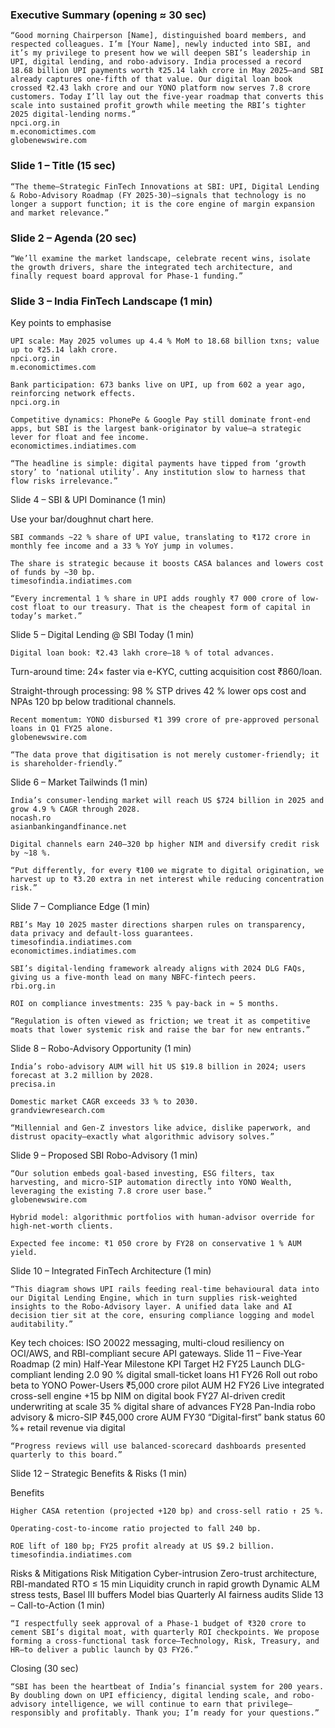 ### Executive Summary (opening ≈ 30 sec)

    “Good morning Chairperson [Name], distinguished board members, and respected colleagues. I’m [Your Name], newly inducted into SBI, and it’s my privilege to present how we will deepen SBI’s leadership in UPI, digital lending, and robo-advisory. India processed a record 18.68 billion UPI payments worth ₹25.14 lakh crore in May 2025—and SBI already captures one-fifth of that value. Our digital loan book crossed ₹2.43 lakh crore and our YONO platform now serves 7.8 crore customers. Today I’ll lay out the five-year roadmap that converts this scale into sustained profit growth while meeting the RBI’s tighter 2025 digital-lending norms.”
    npci.org.in
    m.economictimes.com
    globenewswire.com

### Slide 1 – Title (15 sec)

    “The theme—Strategic FinTech Innovations at SBI: UPI, Digital Lending & Robo-Advisory Roadmap (FY 2025-30)—signals that technology is no longer a support function; it is the core engine of margin expansion and market relevance.”

### Slide 2 – Agenda (20 sec)

    “We’ll examine the market landscape, celebrate recent wins, isolate the growth drivers, share the integrated tech architecture, and finally request board approval for Phase-1 funding.”

### Slide 3 – India FinTech Landscape (1 min)

Key points to emphasise

    UPI scale: May 2025 volumes up 4.4 % MoM to 18.68 billion txns; value up to ₹25.14 lakh crore.
    npci.org.in
    m.economictimes.com

    Bank participation: 673 banks live on UPI, up from 602 a year ago, reinforcing network effects.
    npci.org.in

    Competitive dynamics: PhonePe & Google Pay still dominate front-end apps, but SBI is the largest bank-originator by value—a strategic lever for float and fee income.
    economictimes.indiatimes.com

    “The headline is simple: digital payments have tipped from ‘growth story’ to ‘national utility’. Any institution slow to harness that flow risks irrelevance.”

Slide 4 – SBI & UPI Dominance (1 min)

Use your bar/doughnut chart here.

    SBI commands ~22 % share of UPI value, translating to ₹172 crore in monthly fee income and a 33 % YoY jump in volumes. 

    The share is strategic because it boosts CASA balances and lowers cost of funds by ~30 bp.
    timesofindia.indiatimes.com

    “Every incremental 1 % share in UPI adds roughly ₹7 000 crore of low-cost float to our treasury. That is the cheapest form of capital in today’s market.”

Slide 5 – Digital Lending @ SBI Today (1 min)

    Digital loan book: ₹2.43 lakh crore—18 % of total advances. 

Turn-around time: 24× faster via e-KYC, cutting acquisition cost ₹860/loan.

Straight-through processing: 98 % STP drives 42 % lower ops cost and NPAs 120 bp below traditional channels.

    Recent momentum: YONO disbursed ₹1 399 crore of pre-approved personal loans in Q1 FY25 alone.
    globenewswire.com

    “The data prove that digitisation is not merely customer-friendly; it is shareholder-friendly.”

Slide 6 – Market Tailwinds (1 min)

    India’s consumer-lending market will reach US $724 billion in 2025 and grow 4.9 % CAGR through 2028.
    nocash.ro
    asianbankingandfinance.net

    Digital channels earn 240–320 bp higher NIM and diversify credit risk by ~18 %. 

    “Put differently, for every ₹100 we migrate to digital origination, we harvest up to ₹3.20 extra in net interest while reducing concentration risk.”

Slide 7 – Compliance Edge (1 min)

    RBI’s May 10 2025 master directions sharpen rules on transparency, data privacy and default-loss guarantees.
    timesofindia.indiatimes.com
    economictimes.indiatimes.com

    SBI’s digital-lending framework already aligns with 2024 DLG FAQs, giving us a five-month lead on many NBFC-fintech peers.
    rbi.org.in

    ROI on compliance investments: 235 % pay-back in ≈ 5 months. 

    “Regulation is often viewed as friction; we treat it as competitive moats that lower systemic risk and raise the bar for new entrants.”

Slide 8 – Robo-Advisory Opportunity (1 min)

    India’s robo-advisory AUM will hit US $19.8 billion in 2024; users forecast at 3.2 million by 2028.
    precisa.in

    Domestic market CAGR exceeds 33 % to 2030.
    grandviewresearch.com

    “Millennial and Gen-Z investors like advice, dislike paperwork, and distrust opacity—exactly what algorithmic advisory solves.”

Slide 9 – Proposed SBI Robo-Advisory (1 min)

    “Our solution embeds goal-based investing, ESG filters, tax harvesting, and micro-SIP automation directly into YONO Wealth, leveraging the existing 7.8 crore user base.”
    globenewswire.com

    Hybrid model: algorithmic portfolios with human-advisor override for high-net-worth clients.

    Expected fee income: ₹1 050 crore by FY28 on conservative 1 % AUM yield.

Slide 10 – Integrated FinTech Architecture (1 min)

    “This diagram shows UPI rails feeding real-time behavioural data into our Digital Lending Engine, which in turn supplies risk-weighted insights to the Robo-Advisory layer. A unified data lake and AI decision tier sit at the core, ensuring compliance logging and model auditability.”

Key tech choices: ISO 20022 messaging, multi-cloud resiliency on OCI/AWS, and RBI-compliant secure API gateways.
Slide 11 – Five-Year Roadmap (2 min)
Half-Year	Milestone	KPI Target
H2 FY25	Launch DLG-compliant lending 2.0	90 % digital small-ticket loans
H1 FY26	Roll out robo beta to YONO Power-Users	₹5,000 crore pilot AUM
H2 FY26	Live integrated cross-sell engine	+15 bp NIM on digital book
FY27	AI-driven credit underwriting at scale	35 % digital share of advances
FY28	Pan-India robo advisory & micro-SIP	₹45,000 crore AUM
FY30	“Digital-first” bank status	60 %+ retail revenue via digital

    “Progress reviews will use balanced-scorecard dashboards presented quarterly to this board.”

Slide 12 – Strategic Benefits & Risks (1 min)

Benefits

    Higher CASA retention (projected +120 bp) and cross-sell ratio ↑ 25 %.

    Operating-cost-to-income ratio projected to fall 240 bp. 

    ROE lift of 180 bp; FY25 profit already at US $9.2 billion.
    timesofindia.indiatimes.com

Risks & Mitigations
Risk	Mitigation
Cyber-intrusion	Zero-trust architecture, RBI-mandated RTO ≤ 15 min
Liquidity crunch in rapid growth	Dynamic ALM stress tests, Basel III buffers
Model bias	Quarterly AI fairness audits
Slide 13 – Call-to-Action (1 min)

    “I respectfully seek approval of a Phase-1 budget of ₹320 crore to cement SBI’s digital moat, with quarterly ROI checkpoints. We propose forming a cross-functional task force—Technology, Risk, Treasury, and HR—to deliver a public launch by Q3 FY26.”

Closing (30 sec)

    “SBI has been the heartbeat of India’s financial system for 200 years. By doubling down on UPI efficiency, digital lending scale, and robo-advisory intelligence, we will continue to earn that privilege—responsibly and profitably. Thank you; I’m ready for your questions.”
